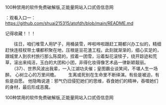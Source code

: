 100种禁用的软件免费破解版,正能量网站入口贰佰信息网

：观看入口一：https://github.com/shuai215315/atofdh/blob/main/README.md


记得收藏！！！



　　往日，咱们堆雪人用铲子，用桶装雪，哗啦哗啦跟赶工期都兴办工似的，精细赶快连枝杈带土壤都积聚在地，压根是豆花渣工程。此刻就渐渐的，细心实足的，跟城里人到农村旅行那么陈腐的，捏着一团雪，沿着梨花滚犊子，绕开踪迹和荒草，滚出来纯洁，玉白的大团和小团，非得化妆得像艺术品一律新颖靓丽。
　　（37）、世界风波出我辈，一入江湖功夫催；皇图霸业谈笑间，不堪人生一场醉。
心树立心的万里间檐。
　　生离或死别在生命里不断绎演。有些是被迫，有些是自愿。
他隐晦说道：邪气仍旧侵犯她们的思维，吞食她们的精神，吞噬她们的身材，最后形成恶魔。







100种禁用的软件免费破解版,正能量网站入口贰佰信息网
